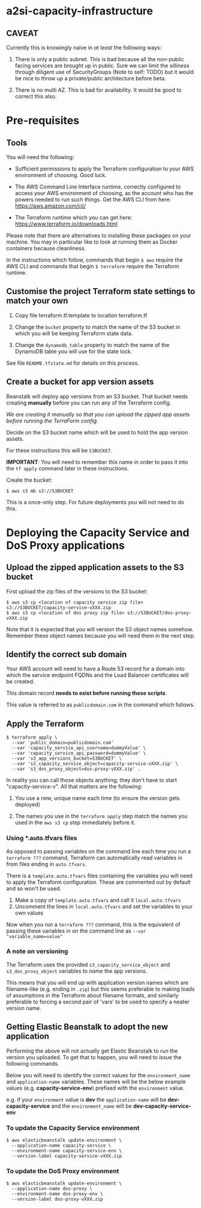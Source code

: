 # a2si-capacity-infrastructure

## CAVEAT

Currently this is knowingly naive in _at least_ the following ways:

  1. There is only a public subnet. This is bad because all the non-public facing
     services are brought up in public. Sure we can limit the silliness through
     diligent use of SecurityGroups (Note to self: TODO) but it would be nice to
     throw up a private/public architecture before beta.

  2. There is no multi AZ. This is bad for availability. It would be good to correct
     this also.

# Pre-requisites

## Tools

You will need the following:

  - Sufficient permissions to apply the Terraform configuration to your AWS
    environment of choosing. Good luck.

  - The AWS Command Line Interface runtime, correctly configured to access your
    AWS environment of choosing, as the account who has the powers needed to run
    such things. Get the AWS CLI from here: https://aws.amazon.com/cli/

  - The Terraform runtime which you can get here: https://www.terraform.io/downloads.html

Please note that there are alternatives to installing these packages on your machine.
You may in particular like to look at running them as Docker containers because
cleanliness.

In the instructions which follow, commands that begin `$ aws` require the AWS CLI
and commands that begin `$ terraform` require the Terraform runtime.

## Customise the project Terraform state settings to match your own

  1. Copy file terraform.tf.template to location terraform.tf

  2. Change the `bucket` property to match the name of the S3 bucket in which
     you will be keeping Terraform state data.

  3. Change the `dynamodb_table` property to match the name of the DynamoDB
     table you will use for the state lock.

See file `README.tfstate.md` for details on this process.

## Create a bucket for app version assets

Beanstalk will deploy app versions from an S3 bucket. That bucket needs
creating **manually** before you can run any of the Terraform config.

*We are creating it manually so that you can upload the zipped app assets before
running the TerraForm config.*

Decide on the S3 bucket name which will be used to hold the app version assets.

For these instructions this will be `S3BUCKET`.

**IMPORTANT**: You will need to remember this name in order to pass it into the
`tf apply` command later in these instructions.

Create the bucket:

    $ aws s3 mb s3://S3BUCKET

This is a once-only step. For future deployments you will not need to do this.

# Deploying the Capacity Service and DoS Proxy applications

## Upload the zipped application assets to the S3 bucket

First upload the zip files of the versions to the S3 bucket:

    $ aws s3 cp <location of capacity service zip file> s3://S3BUCKET/capacity-service-vXXX.zip
    $ aws s3 cp <location of dos proxy zip file> s3://S3BUCKET/dos-proxy-vXXX.zip

Note that it is expected that you will version the S3 object names somehow. Remember
these object names because you will need them in the next step.

## Identify the correct sub domain

Your AWS account will need to have a Route 53 record for a domain into which
the service endpoint FQDNs and the Load Balancer certificates will be created.

This domain record **needs to exist before running these scripts**.

This value is referred to as `publicdomain.com` in the command which follows.

## Apply the Terraform

    $ terraform apply \
      --var 'public_domain=publicdomain.com'
      --var 'capacity_service_api_username=dummyValue' \
      --var 'capacity_service_api_password=dummyValue' \
      --var 's3_app_versions_bucket=S3BUCKET' \
      --var 's3_capacity_service_object=capacity-service-vXXX.zip' \
      --var 's3_dos_proxy_object=dos-proxy-vXXX.zip' .

In reality you can call those objects anything; they don't have to start
"capacity-service-v". All that matters are the following:

  1. You use a new, unique name each time (to ensure the version gets deployed)

  2. The names you use in the `terraform apply` step match the names you used in
     the `aws s3 cp` step immediately before it.

### Using *.auto.tfvars files

As opposed to passing variables on the command line each time you run a `terraform ???` command, Terraform can automatically read variables in from files ending in `auto.tfvars`.

There is a `template.auto.tfvars` files containing the variables you will need to apply the Terraform configuration.
These are commented out by default and so won't be used.

1. Make a copy of `template.auto.tfvars` and call it `local.auto.tfvars`
2. Uncomment the lines in `local.auto.tfvars` and set the variables to your own values

Now when you run a `terraform ???` command, this is the equivalent of passing these variables in on the command line as `--var "variable_name=value"` 

### A note on versioning

The Terraform uses the provided `s3_capacity_service_object` and
`s3_dos_proxy_object` variables to _name_ the app versions. 

This means that you will end up with application version names which are filename-like (e.g. ending in
`.zip`) but this seems preferable to making loads of assumptions in the
Terraform about filename formats, and similarly preferable to forcing a second
pair of 'vars' to be used to specify a neater version name.

## Getting Elastic Beanstalk to adopt the new application

Performing the above will not actually get Elastic Beanstalk to _run_ the version
you uploaded. To get that to happen, you will need to issue the following commands.

Below you will need to identify the correct values for the `environment_name` and `application-name` variables.
These names will be the below example values (e.g. **capacity-service-env**) prefixed with the `environment` value.

e.g. if your `environment` value is **dev** the `application-name` will be **dev-capacity-service** and the `environment_name` will be **dev-capacity-service-env** 

### To update the Capacity Service environment

    $ aws elasticbeanstalk update-environment \
      --application-name capacity-service \
      --environment-name capacity-service-env \
      --version-label capacity-service-vXXX.zip

### To update the DoS Proxy environment

    $ aws elasticbeanstalk update-environment \
      --application-name dos-proxy \
      --environment-name dos-proxy-env \
      --version-label dos-proxy-vXXX.zip
